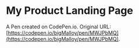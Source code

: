 # My Product Landing Page

A Pen created on CodePen.io. Original URL: [https://codepen.io/bigMalloy/pen/MWJPbMQ](https://codepen.io/bigMalloy/pen/MWJPbMQ).


